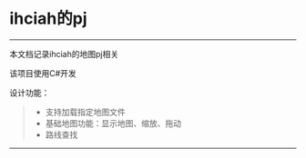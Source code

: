 # ihciah的pj

------

本文档记录ihciah的地图pj相关

该项目使用C#开发

设计功能：

> * 支持加载指定地图文件
> * 基础地图功能：显示地图、缩放、拖动
> * 路线查找

------

